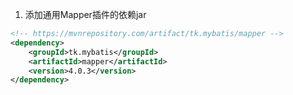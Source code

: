1. 添加通用Mapper插件的依赖jar

```xml
<!-- https://mvnrepository.com/artifact/tk.mybatis/mapper -->
<dependency>
    <groupId>tk.mybatis</groupId>
    <artifactId>mapper</artifactId>
    <version>4.0.3</version>
</dependency>
```

